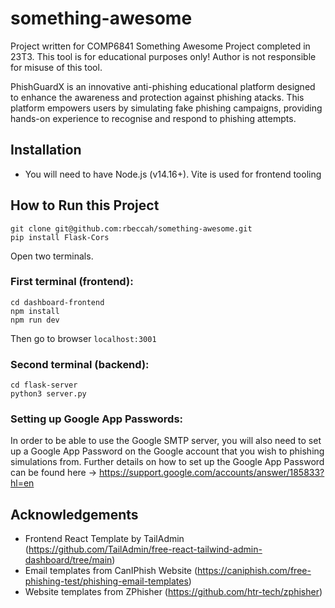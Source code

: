 # something-awesome

Project written for COMP6841 Something Awesome Project completed in 23T3. This tool is for educational purposes only! Author is not responsible for misuse of this tool. 

PhishGuardX is an innovative anti-phishing educational platform designed to enhance the awareness and protection against phishing atacks. This 
platform empowers users by simulating fake phishing campaigns, providing hands-on experience to recognise and respond to phishing attempts. 

## Installation
- You will need to have Node.js (v14.16+). Vite is used for frontend tooling

## How to Run this Project
```
git clone git@github.com:rbeccah/something-awesome.git
pip install Flask-Cors
```

Open two terminals. 

### First terminal (frontend):
```
cd dashboard-frontend
npm install
npm run dev
```
Then go to browser `localhost:3001`

### Second terminal (backend):
```
cd flask-server
python3 server.py
```

### Setting up Google App Passwords:
In order to be able to use the Google SMTP server, you will also need to set up a Google App Password on the Google account that you 
wish to phishing simulations from. 
Further details on how to set up the Google App Password can be found here -> https://support.google.com/accounts/answer/185833?hl=en


## Acknowledgements
- Frontend React Template by TailAdmin (https://github.com/TailAdmin/free-react-tailwind-admin-dashboard/tree/main)
- Email templates from CanIPhish Website (https://caniphish.com/free-phishing-test/phishing-email-templates)
- Website templates from ZPhisher (https://github.com/htr-tech/zphisher)